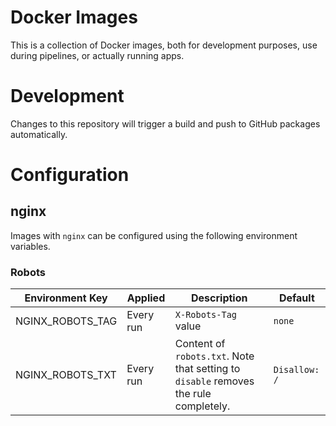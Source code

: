 # Docker Images

This is a collection of Docker images, both for development purposes, use during pipelines, or actually running apps.

# Development

Changes to this repository will trigger a build and push to GitHub packages automatically.

# Configuration

## nginx

Images with `nginx` can be configured using the following environment variables.

### Robots

| Environment Key | Applied | Description | Default |
|-----------------|---------|-------------|---------|
| NGINX_ROBOTS_TAG | Every run | `X-Robots-Tag` value | `none` |
| NGINX_ROBOTS_TXT | Every run | Content of `robots.txt`. Note that setting to `disable` removes the rule completely. | `Disallow: /` |

